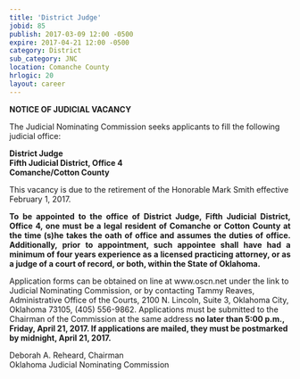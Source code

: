 ```yaml
---
title: 'District Judge'
jobid: 85
publish: 2017-03-09 12:00 -0500
expire: 2017-04-21 12:00 -0500
category: District
sub_category: JNC
location: Comanche County
hrlogic: 20
layout: career
---
```

<div class="vacant">
<div class="rup-head">
<p class="centerText"><b>NOTICE OF JUDICIAL VACANCY</b></p>
<p>The Judicial Nominating Commission seeks applicants to fill the following judicial office:</p>
<p class="centerText"><strong>District Judge</strong><br>
<strong>Fifth Judicial District, Office 4</strong><br>
<strong>Comanche/Cotton County</strong></p></div>

<div class="rup-body">
<p>This vacancy is due to the retirement of the Honorable Mark Smith effective February 1, 2017.</p>
<p class="innervacant" style="text-align: justify;"><strong>
To be appointed to the office of District Judge, Fifth Judicial District, Office 4, one must be a legal resident of Comanche or Cotton County at the time (s)he takes the oath of office and assumes the duties of office. Additionally, prior to appointment, such appointee shall have had a minimum of four years experience as a licensed practicing attorney, or as a judge of a court of record, or both, within the State of Oklahoma.
</strong></p>
<p>Application forms can be obtained on line at www.oscn.net  under the link to Judicial Nominating Commission, or by contacting Tammy Reaves, Administrative Office of the Courts, 2100 N. Lincoln, Suite 3, Oklahoma City, Oklahoma  73105, (405) 556-9862. Applications must be submitted to the Chairman of the Commission at the same address 
<strong>no later than 5:00 p.m., Friday, April 21, 2017. If applications are mailed, they must be postmarked by midnight, April 21, 2017.
</strong></p>
<p class="centerText">Deborah A. Reheard, Chairman<br>
Oklahoma Judicial Nominating Commission</p></div></div>